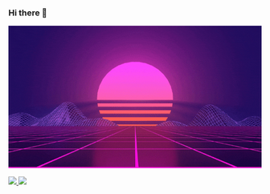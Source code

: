 ### Hi there 👋

<!--
**nandinhomsf/nandinhomsf** is a ✨ _special_ ✨ repository because its `README.md` (this file) appears on your GitHub profile.

Here are some ideas to get you started:

- 🔭 I’m currently working on ...
- 🌱 I’m currently learning ...
- 👯 I’m looking to collaborate on ...
- 🤔 I’m looking for help with ...
- 💬 Ask me about ...
- 📫 How to reach me: ...
- 😄 Pronouns: ...
- ⚡ Fun fact: ...
-->
<p>
<img src="https://github.com/nandinhomsf/nandinhomsf/blob/main/vaporwave.gif">
</p>

<div>
<a href="https://github.com/nandinhomsf">
<img height="180em" src="https://github-readme-stats.vercel.app/api/top-langs/?username=nandinhomsf&layout=compact&langs_count=7&theme=dracula"/>
<img height="180em" src="https://github-readme-stats.vercel.app/api?username=nandinhomsf&show_icons=true&theme=dracula&include_all_commits=true&count_private=true"/>
</div>
